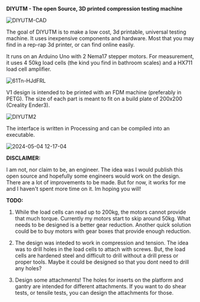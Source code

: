 **DIYUTM - The open Source, 3D printed compression testing machine**

![DIYUTM-CAD](https://github.com/user-attachments/assets/54913d00-ef91-4537-8132-5be35a471db3)

The goal of DIYUTM is to make a low cost, 3d printable, universal testing machine. It uses inexpensive components and hardware. Most that you may find in a rep-rap 3d printer, or can find online easily.

It runs on an Arduino Uno with 2 Nema17 stepper motors. For measurement, it uses 4 50kg load cells (the kind you find in bathroom scales) and a HX711 load cell amplifier.

![61Tn-HJdFRL](https://github.com/user-attachments/assets/b1163109-8f4d-466d-b288-78f344e70587)

V1 design is intended to be printed with an FDM machine (preferably in PETG). The size of each part is meant to fit on a build plate of 200x200 (Creality Ender3).

![DIYUTM2](https://github.com/user-attachments/assets/ffe0cbb2-2ede-464f-a75a-1c7941e5bec5)

The interface is written in Processing and can be compiled into an executable.

![2024-05-04 12-17-04](https://github.com/user-attachments/assets/ee8e0747-0707-4fb1-a490-35e48f3eb646)



**DISCLAIMER:**

I am not, nor claim to be, an engineer. The idea was I would publish this open source and hopefully some engineers would work on the design. There are a lot of improvements to be made. But for now, it works for me and I haven't spent more time on it. Im hoping you will!

**TODO:**

1. While the load cells can read up to 200kg, the motors cannot provide that much torque. Currently my motors start to skip around 50kg. What needs to be designed is a better gear reduction. Another quick solution could be to buy motors with gear boxes that provide enough reduction.

2. The design was inteded to work in compression and tension. The idea was to drill holes in the load cells to attach with screws. But, the load cells are hardened steel and difficult to drill without a drill press or proper tools. Maybe it could be designed so that you dont need to drill any holes?

3. Design some attachments! The holes for inserts on the platform and gantry are intended for different attachments. If you want to do shear tests, or tensile tests, you can design the attachments for those.


